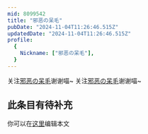 ```yaml
---
mid: 8099542
title: "邪恶の呆毛"
pubDate: "2024-11-04T11:26:46.515Z"
updatedDate: "2024-11-04T11:26:46.515Z"
profile:
  {
    Nickname: ["邪恶の呆毛"],
  }
---
```


关注[邪恶の呆毛](https://space.bilibili.com/8099542)谢谢喵~ 关注[邪恶の呆毛](https://space.bilibili.com/8099542)谢谢喵~

## 此条目有待补充
你可以在[这里](https://github.com/Yuhanawa/VTuber.ICU-Content/edit/master/v/邪恶の呆毛/index.md)编辑本文
